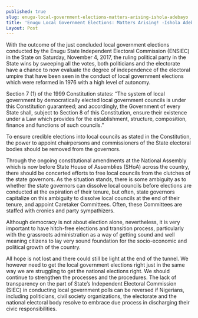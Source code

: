 ```yaml
---
published: true
slug: enugu-local-government-elections-matters-arising-ishola-adebayo
title: 'Enugu Local Government Elections: Matters Arising! -Ishola Adebayo'
Layout: Post
---
```

With the outcome of the just concluded local government elections conducted by the Enugu State Independent Electoral Commission (ENSIEC) in the State on Saturday, November 4, 2017,  the ruling political party in the State wins by sweeping all the votes, both politicians and the electorate have a chance to now evaluate the degree of independence of the electoral umpire that have been seen in the conduct of local government elections which were reformed in 1976 with a high level of autonomy.

Section 7 (1) of the 1999 Constitution states: “The system of local government by democratically elected local government councils is under this Constitution guaranteed; and accordingly, the Government of every State shall, subject to Section 8 of this Constitution, ensure their existence under a Law which provides for the establishment, structure, composition, finance and functions of such councils.”

To ensure credible elections into local councils as stated in the Constitution, the power to appoint chairpersons and commissioners of the State electoral bodies should be removed from the governors.

Through the ongoing constitutional amendments at the National Assembly which is now before State House of Assemblies (SHoA) across the country, there should be concerted efforts to free local councils from the clutches of the state governors. As the situation stands, there is some ambiguity as to whether the state governors can dissolve local councils before elections are conducted at the expiration of their tenure, but often, state governors capitalize on this ambiguity to dissolve local councils at the end of their tenure, and appoint Caretaker Committees. Often, these Committees are staffed with cronies and party sympathizers.

Although democracy is not about election alone, nevertheless, it is very important to have hitch-free elections and transition process, particularly with the grassroots administration as a way of getting sound and well meaning citizens to lay very sound foundation for the socio-economic and political growth of the country.

All hope is not lost and there could still be light at the end of the tunnel. We however need to get the local government elections right just in the same way we are struggling to get the national elections right. We should continue to strengthen the processes and the procedures. The lack of transparency on the part of State’s Independent Electoral Commission (SIEC) in conducting local government polls can be reversed if Nigerians, including politicians, civil society organizations, the electorate and the national electoral body resolve to embrace due process in discharging their civic responsibilities.

